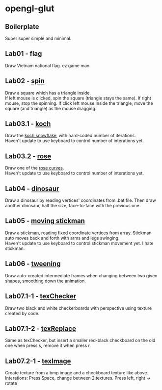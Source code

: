 # opengl-glut
## Boilerplate
Super super simple and minimal.
## Lab01 - flag
Draw Vietnam national flag. ez game man.
## Lab02 - [spin](spin.cpp)
Draw a square which has a triangle inside.<br>
If left mouse is clicked, spin the square (triangle stays the same). If right mouse, stop the spinning. If click left mouse inside the triangle, move the square (and triangle) as the mouse dragging.
## Lab03.1 - [koch](koch.cpp)
Draw the [koch snowflake](https://en.wikipedia.org/wiki/Koch_snowflake), with hard-coded number of iterations.<br> Haven't update to use keyboard to control number of interations yet.
## Lab03.2 - [rose](rose.cpp)
Draw one of the [rose curves](https://en.wikipedia.org/wiki/Rose_(mathematics)). <br> Haven't update to use keyboard to control number of interations yet.
## Lab04 - [dinosaur](dinosaur.cpp)
Draw a dinosaur by reading vertices' coordinates from .bat file. Then draw another dinosaur, half the size, face-to-face with the previous one.
## Lab05 - [moving stickman](movingStickman.cpp)
Draw a stickman, reading fixed coordinate vertices from array. Stickman auto moves back and forth with arms and legs swinging.<br>
Haven't update to use keyboard to control stickman movement yet. I hate stickman.
## Lab06 - [tweening](tweening.cpp)
Draw auto-created intermediate frames when changing between two given shapes, smoothing down the animation.
## Lab07.1-1 - [texChecker](texChecker.cpp)
Draw two black and white checkerboards with perspective using texture created by code.
## Lab07.1-2 - [texReplace](texReplace.cpp)
Same as texChecker, but insert a smaller red-black checkboard on the old one when press s, remove it when press r.
## Lab07.2-1 - [texImage](texImage)
Create texture from a bmp image and a checkboard texture like above. <br>
Interations: Press Space, change between 2 textures. Press left, right -> rotate
